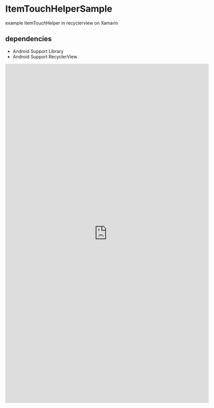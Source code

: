 # ItemTouchHelperSample

example ItemTouchHelper in recyclerview on Xamarin

## dependencies

* Android Support Library
* Android Support RecyclerView

<iframe src='https://gfycat.com/ifr/VigilantGoldenGazelle' frameborder='0' scrolling='no' width='640' height='1067' allowfullscreen></iframe>
